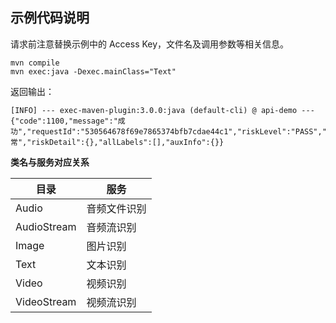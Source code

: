 ## 示例代码说明

请求前注意替换示例中的 Access Key，文件名及调用参数等相关信息。

```shell script
mvn compile
mvn exec:java -Dexec.mainClass="Text"
```

返回输出：
```text
[INFO] --- exec-maven-plugin:3.0.0:java (default-cli) @ api-demo ---
{"code":1100,"message":"成功","requestId":"530564678f69e7865374bfb7cdae44c1","riskLevel":"PASS","riskLabel1":"normal","riskLabel2":"","riskLabel3":"","riskDescription":"正常","riskDetail":{},"allLabels":[],"auxInfo":{}}
```

**类名与服务对应关系**

| 目录 | 服务 |
| --- | --- |
| Audio | 音频文件识别 |
| AudioStream | 音频流识别 |
| Image | 图片识别 |
| Text | 文本识别 |
| Video | 视频识别 |
| VideoStream| 视频流识别 |
